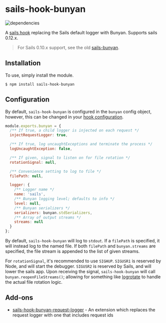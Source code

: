 # sails-hook-bunyan

![dependencies](https://david-dm.org/building5/sails-hook-bunyan.svg)

A [sails hook][] replacing the Sails default logger with Bunyan. Supports sails
0.12.x.

> For Sails 0.10.x support, see the old [sails-bunyan][].

## Installation

To use, simply install the module.

```
$ npm install sails-hook-bunyan
```

## Configuration

By default, `sails-hook-bunyan` is configured in the `bunyan` config object,
however, this can be changed in your [hook configuration][].

```JavaScript
module.exports.bunyan = {
  /** If true, a child logger is injected on each request */
  injectRequestLogger: true,

  /** If true, log uncaughtExceptions and terminate the process */
  logUncaughtException: false,

  /** If given, signal to listen on for file rotation */
  rotationSignal: null,

  /** Convenience setting to log to file */
  filePath: null,

  logger: {
    /** Logger name */
    name: 'sails',
    /** Bunyan logging level; defaults to info */
    level: null,
    /** Bunyan serializers */
    serializers: bunyan.stdSerializers,
    /** Array of output streams */
    streams: null
  }
};
```

By default, `sails-hook-bunyan` will log to `stdout`. If a `filePath` is
specified, it will instead log to the named file. If both `filePath` and
`bunyan.streams` are specified, the file stream is appended to the list of given
streams.

For `rotationSignal`, it's recommended to use `SIGHUP`. `SIGUSR1` is reserved
by Node, and will start the debugger. `SIGUSR2` is reserved by Sails, and will
lower the sails app. Upon receiving the signal, `sails-hook-bunyan` will call
`bunyan.reopenFileStreams()`; allowing for something like [logrotate][] to
handle the actual file rotation logic.

## Add-ons

- [sails-hook-bunyan-request-logger](https://github.com/JeffAshtonCT/sails-hook-bunyan-request-logger) -
An extension which replaces the request logger with one that includes request ids


 [sails hook]: http://sailsjs.org/#!/documentation/concepts/extending-sails/Hooks
 [sails-bunyan]: https://github.com/building5/sails-bunyan
 [hook configuration]: http://sailsjs.org/#!/documentation/concepts/extending-sails/Hooks/usinghooks.html?q=changing-the-way-sails-loads-an-installable-hook
 [logrotate]: http://linux.die.net/man/8/logrotate
